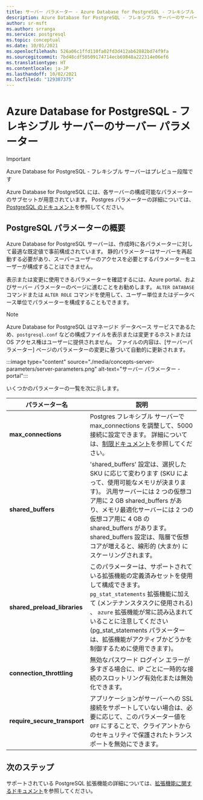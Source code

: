 ```yaml
---
title: サーバー パラメーター - Azure Database for PostgreSQL - フレキシブル サーバー
description: Azure Database for PostgreSQL - フレキシブル サーバーのサーバー パラメーターについて説明する
author: sr-msft
ms.author: srranga
ms.service: postgresql
ms.topic: conceptual
ms.date: 10/01/2021
ms.openlocfilehash: 526a06c1ffd110fa02fd3d412ab62882bd74f9fa
ms.sourcegitcommit: 7bd48cdf50509174714ecb69848a222314e06ef6
ms.translationtype: HT
ms.contentlocale: ja-JP
ms.lasthandoff: 10/02/2021
ms.locfileid: "129387375"
---
```

# <a name="server-parameters-in-azure-database-for-postgresql---flexible-server"></a>Azure Database for PostgreSQL - フレキシブル サーバーのサーバー パラメーター

> [!IMPORTANT]
> Azure Database for PostgreSQL - フレキシブル サーバーはプレビュー段階です

Azure Database for PostgreSQL には、各サーバーの構成可能なパラメーターのサブセットが用意されています。 Postgres パラメーターの詳細については、 [PostgreSQL のドキュメント](https://www.postgresql.org/docs/13/config-setting.html)を参照してください。

## <a name="an-overview-of-postgresql-parameters"></a>PostgreSQL パラメーターの概要 

Azure Database for PostgreSQL サーバーは、作成時に各パラメーターに対して最適な既定値で事前構成されています。 静的パラメーターはサーバーを再起動する必要があり、スーパーユーザーのアクセスを必要とするパラメーターをユーザーが構成することはできません。 

表示または変更に使用できるパラメーターを確認するには、Azure portal、およびサーバー パラメーターのページに進むことをお勧めします。 `ALTER DATABASE` コマンドまたは `ALTER ROLE` コマンドを使用して、ユーザー単位またはデータベース単位でパラメーターを構成することもできます。

>[!NOTE]
> Azure Database for PostgreSQL はマネージド データベース サービスであるため、`postgresql.conf` などの構成ファイルを表示または変更するホストまたは OS アクセス権はユーザーに提供されません。 ファイルの内容は、[サーバーパラメーター] ページのパラメーターの変更に基づいて自動的に更新されます。

:::image type="content" source="./media/concepts-server-parameters/server-parameters.png" alt-text="サーバー パラメーター - portal":::

いくつかのパラメーターの一覧を次に示します。

| パラメーター名             | 説明 |
|----------------------|--------|
| **max_connections** | Postgres フレキシブル サーバーで max_connections を調整して、5000 接続に設定できます。 詳細については、[制限ドキュメント](concepts-limits.md)を参照してください。 | 
| **shared_buffers**    | 'shared_buffers' 設定は、選択した SKU に応じて変わります (SKU によって、使用可能なメモリが決まります)。 汎用サーバーには 2 つの仮想コア用に 2 GB shared_buffers があり、メモリ最適化サーバーには 2 つの仮想コア用に 4 GB の shared_buffers があります。 shared_buffers 設定は、階層で仮想コアが増えると、線形的 (大まか) にスケーリングされます。 | 
| **shared_preload_libraries** | このパラメーターは、サポートされている拡張機能の定義済みセットを使用して構成できます。 `pg_stat_statements` 拡張機能に加えて (メンテナンスタスクに使用される) 、 `azure` 拡張機能が常に読み込まれていることに注意してください (pg_stat_statements パラメーターは、拡張機能がアクティブかどうかを制御するために使用できます)。 |
| **connection_throttling** | 無効なパスワード ログイン エラーが多すぎる場合に、IP ごとに一時的な接続のスロットリング有効化または無効化できます。 |
| **require_secure_transport** | アプリケーションがサーバーへの SSL 接続をサポートしていない場合は、必要に応じて、このパラメーター値を `OFF` にすることで、クライアントからのセキュリティで保護されたトランスポートを無効にできます。 |
 
## <a name="next-steps"></a>次のステップ

サポートされている PostgreSQL 拡張機能の詳細については、[拡張機能に関するドキュメント](concepts-extensions.md)を参照してください。
